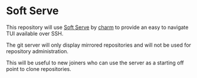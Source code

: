 # Soft Serve

This repository will use [Soft Serve](https://github.com/charmbracelet/soft-serve) by [charm](https://github.com/charmbracelet/) to provide an easy to navigate TUI available over SSH. 

The git server will only display mirrored repositories and will not be used for repository administration. 

This will be useful to new joiners who can use the server as a starting off point to clone repositories. 
